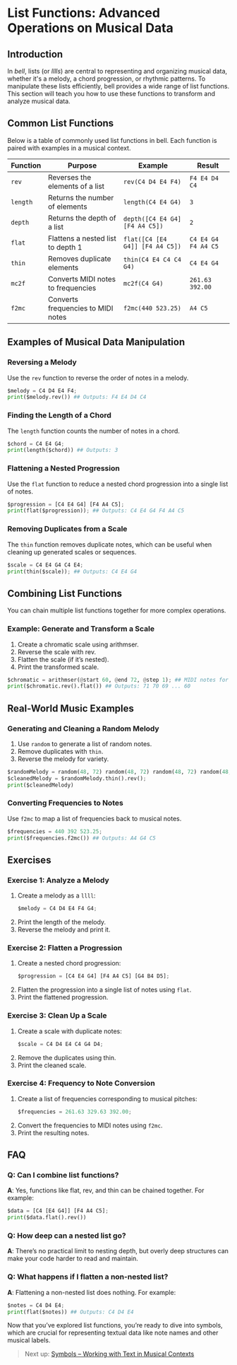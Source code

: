 # List Functions: Advanced Operations on Musical Data

## Introduction

In _bell_, lists (or _lllls_) are central to representing and organizing musical data, whether it's a melody, a chord progression, or rhythmic patterns. To manipulate these lists efficiently, bell provides a wide range of list functions. This section will teach you how to use these functions to transform and analyze musical data.

## Common List Functions

Below is a table of commonly used list functions in bell. Each function is paired with examples in a musical context.

| Function | Purpose                            | Example                         | Result              |
| -------- | ---------------------------------- | ------------------------------- | ------------------- |
| `rev`    | Reverses the elements of a list    | `rev(C4 D4 E4 F4)`              | `F4 E4 D4 C4`       |
| `length` | Returns the number of elements     | `length(C4 E4 G4)`              | `3`                 |
| `depth`  | Returns the depth of a list        | `depth([C4 E4 G4] [F4 A4 C5])`  | `2`                 |
| `flat`   | Flattens a nested list to depth 1  | `flat([C4 [E4 G4]] [F4 A4 C5])` | `C4 E4 G4 F4 A4 C5` |
| `thin`   | Removes duplicate elements         | `thin(C4 E4 C4 C4 G4)`          | `C4 E4 G4`          |
| `mc2f`   | Converts MIDI notes to frequencies | `mc2f(C4 G4)`                   | `261.63 392.00`     |
| `f2mc`   | Converts frequencies to MIDI notes | `f2mc(440 523.25)`              | `A4 C5`             |

## Examples of Musical Data Manipulation

### Reversing a Melody

Use the `rev` function to reverse the order of notes in a melody.

```py
$melody = C4 D4 E4 F4;
print($melody.rev()) ## Outputs: F4 E4 D4 C4
```

### Finding the Length of a Chord

The `length` function counts the number of notes in a chord.

```py
$chord = C4 E4 G4;
print(length($chord)) ## Outputs: 3
```

### Flattening a Nested Progression

Use the `flat` function to reduce a nested chord progression into a single list of notes.

```py
$progression = [C4 E4 G4] [F4 A4 C5];
print(flat($progression)); ## Outputs: C4 E4 G4 F4 A4 C5
```

### Removing Duplicates from a Scale

The `thin` function removes duplicate notes, which can be useful when cleaning up generated scales or sequences.

```py
$scale = C4 E4 G4 C4 E4;
print(thin($scale)); ## Outputs: C4 E4 G4
```

## Combining List Functions

You can chain multiple list functions together for more complex operations.

### Example: Generate and Transform a Scale

1. Create a chromatic scale using arithmser.
2. Reverse the scale with rev.
3. Flatten the scale (if it’s nested).
4. Print the transformed scale.

```py
$chromatic = arithmser(@start 60, @end 72, @step 1); ## MIDI notes for C4 to B4
print($chromatic.rev().flat()) ## Outputs: 71 70 69 ... 60
```

## Real-World Music Examples

### Generating and Cleaning a Random Melody

1. Use `random` to generate a list of random notes.
2. Remove duplicates with `thin`.
3. Reverse the melody for variety.

```py
$randomMelody = random(48, 72) random(48, 72) random(48, 72) random(48, 72);
$cleanedMelody = $randomMelody.thin().rev();
print($cleanedMelody)
```

### Converting Frequencies to Notes

Use `f2mc` to map a list of frequencies back to musical notes.

```py
$frequencies = 440 392 523.25;
print($frequencies.f2mc()) ## Outputs: A4 G4 C5
```

## Exercises

### Exercise 1: Analyze a Melody

1. Create a melody as a `llll`:
   ```py
   $melody = C4 D4 E4 F4 G4;
   ```
2. Print the length of the melody.
3. Reverse the melody and print it.

### Exercise 2: Flatten a Progression

1. Create a nested chord progression:
   ```py
   $progression = [C4 E4 G4] [F4 A4 C5] [G4 B4 D5];
   ```
2. Flatten the progression into a single list of notes using `flat`.
3. Print the flattened progression.

### Exercise 3: Clean Up a Scale

1. Create a scale with duplicate notes:
   ```py
   $scale = C4 D4 E4 C4 G4 D4;
   ```
2. Remove the duplicates using thin.
3. Print the cleaned scale.

### Exercise 4: Frequency to Note Conversion

1. Create a list of frequencies corresponding to musical pitches:
   ```py
   $frequencies = 261.63 329.63 392.00;
   ```
2. Convert the frequencies to MIDI notes using `f2mc`.
3. Print the resulting notes.

## FAQ

### Q: Can I combine list functions?

**A**: Yes, functions like flat, rev, and thin can be chained together. For example:

```py
$data = [C4 [E4 G4]] [F4 A4 C5];
print($data.flat().rev())
```

### Q: How deep can a nested list go?

**A**: There’s no practical limit to nesting depth, but overly deep structures can make your code harder to read and maintain.

### Q: What happens if I flatten a non-nested list?

**A**: Flattening a non-nested list does nothing. For example:

```py
$notes = C4 D4 E4;
print(flat($notes)) ## Outputs: C4 D4 E4
```

Now that you’ve explored list functions, you’re ready to dive into symbols, which are crucial for representing textual data like note names and other musical labels.

> Next up: [Symbols – Working with Text in Musical Contexts](08_symbols.md)
